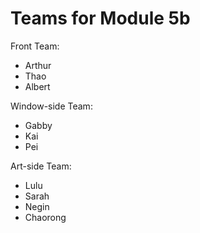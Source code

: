 # Teams for Module 5b

Front Team:
* Arthur
* Thao
* Albert

Window-side Team:
* Gabby
* Kai
* Pei

Art-side Team:
* Lulu
* Sarah
* Negin
* Chaorong
